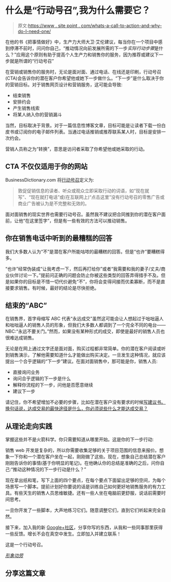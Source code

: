 # 什么是“行动号召”,我为什么需要它？

> 原文:[https://www . site point . com/whats-a-call-to-action-and-why-do-I-need-one/](https://www.sitepoint.com/whats-a-call-to-action-and-why-do-i-need-one/)

在他的书《把事情做好》中，生产力大师大卫·艾伦建议，每当你在一个项目中感到停滞不前时，问问你自己，“推动情况向前发展所需的下一步*实际行动步骤*是什么？”应用这个原则有助于提高个人生产力和销售你的服务，因为推荐或建议下一步就是所谓的“行动号召”

在营销或销售你的服务时，无论是面对面、通过电话、在线还是印刷，行动号召(CTA)会告诉你的潜在客户你希望他或她下一步做什么。“下一步”是什么取决于你的营销目标。对于销售网页设计和营销服务，这可能会导致:

*   结束销售
*   安排约会
*   产生销售线索
*   将某人纳入你的营销漏斗

当然，目标取决于背景。对于一篇信息性博客文章，目标可能是让读者下载一份白皮书或订阅你的电子邮件列表。当通过电话推销或推荐联系某人时，目标是安排一次约会。

营销人员称之为“转换”，意思是访问者采取了你希望他或她采取的行动。

## CTA 不仅仅适用于你的网站

BusinessDictionary.com 将[行动号召](http://www.businessdictionary.com/definition/call-to-action.html "BusinessDictionary.com | call to action")定义为:

> 敦促促销信息的读者、听众或观众立即采取行动的词语，如“现在就写”、“现在就打电话”或(在互联网上)“点击这里”没有行动号召的零售广告或商业广告被认为是不完整和无效的。

面对面销售的现实世界也需要行动号召。虽然我不建议把合同推到你的潜在客户面前，让他“在这里签字”，但是有一些有效的方法可以推动销售。

## 你在销售电话中听到的最糟糕的回答

我们大多数人认为“不”是潜在客户所能咕哝的最糟糕的回答。但是“也许”要糟糕得多。

“也许”经常伪装成“让我考虑一下，然后再打给你”或者“我需要和我的妻子/丈夫/商业伙伴讨论一下。”提前问正确的问题会防止你被这些类型的回答弄得措手不及。但是如果你的目标是不惜一切代价避免“不”，你将会变得间接而优柔寡断，而不是直接要求销售。有时候，最好的结论是尽快拒绝。

## 结束的“ABC”

在销售界，首字母缩写 ABC 代表“永远成交”虽然这可能会让人想起过于咄咄逼人和咄咄逼人的销售人员的形象，但我们大多数人都调到了一个完全不同的电台——NBC:“永远不要关门。”然而，如果没有某种形式的成交，即使是最好的销售人员也很难达成销售。

无论是在网上通过文字还是面对面，购买过程都非常简单。你的潜在客户阅读或听到销售演示，了解他需要知道什么才能做出购买决定。一旦发生这种情况，就应该提出一个合乎逻辑的“下一步”建议。在面对面销售中，那可能是你，销售人员:

*   直接询问业务
*   询问合乎逻辑的下一步是什么
*   解释你流程的下一步，问他是否愿意继续
*   建议下一步

请记住，你不希望增加不必要的步骤，比如在潜在客户没有要求的时候[写建议书。换句话说，达成交易的最快途径是什么，你必须说些什么才能达成交易？](https://www.sitepoint.com/dont-just-propose-sell/ "Don’t Just “Propose” … Sell!")

## 从理论走向实践

掌握这些并不是火箭科学。你只需要知道从哪里开始。这是你的下一步行动:

销售 web 开发是复杂的，所以你需要收集足够的关于项目范围的信息来报价。想象一下你和一个潜在客户坐在一起，刚刚做了这些。现在，想象自己总结潜在客户刚刚告诉你的事情(基于你明显的笔记)。在他确认你的总结是准确的之后，问你自己:“推动这种情况的下一步行动是什么？”

现在拿出纸和笔，写下上面的四个要点，在每个要点下面留出足够的空间，为每个场景写一个脚本。提前计划好你要说的话是训练自己如何更好地销售服务的有力工具。有些天生的销售人员思维敏捷。还有一些人坐在电脑前更舒服，说话前需要时间思考。

一旦你开发了一些脚本，大声地练习它们。随意调整它们，直到它们听起来完全自然。

接下来，加入我的新 [Google+社区](https://plus.google.com/u/0/communities/117811277374021746166 "Small Business Marketing Sucks | Google+ Community")，分享你写的东西，从我和一些同事那里获得一些反馈。增长不会在真空中发生。立即加入并建立联系！

这是一个行动号召。

*[形象功劳](http://www.sxc.hu/profile/YOdesigner)*

## 分享这篇文章